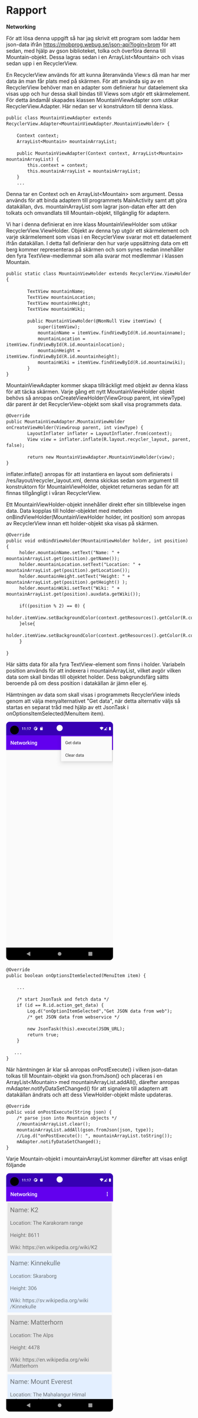 
# Rapport

**Networking**

För att lösa denna uppgift så har jag skrivit ett program som laddar hem json-data ifrån https://mobprog.webug.se/json-api?login=brom för att sedan, med hjälp av gson biblioteket, tolka och överföra denna till Mountain-objekt. Dessa lagras sedan i en ArrayList&lt;Mountain&gt; och visas sedan upp i en RecyclerView. 

En RecyclerView används för att kunna återanvända View:s då man har mer data än man får plats med på skärmen. För att använda sig av en RecyclerView behöver man en adapter som definierar hur dataelement ska visas upp och hur dessa skall bindas till Views som utgör ett skärmelement. För detta ändamål skapades klassen MountainViewAdapter som utökar RecyclerView.Adapter. Här nedan ser vi konstruktorn till denna klass.

```
public class MountainViewAdapter extends RecyclerView.Adapter<MountainViewAdapter.MountainViewHolder> {

    Context context;
    ArrayList<Mountain> mountainArrayList;

    public MountainViewAdapter(Context context, ArrayList<Mountain> mountainArrayList) {
        this.context = context;
        this.mountainArrayList = mountainArrayList;
    }
    ...
```
Denna tar en Context och en ArrayList&lt;Mountain&gt; som argument. Dessa används för att binda adaptern till programmets MainActivity samt att göra datakällan, dvs. mountainArrayList som lagrar json-datan efter att den tolkats och omvandlats till Mountain-objekt, tillgänglig för adaptern. 

Vi har i denna definierat en inre klass MountainViewHolder som utökar RecyclerView.ViewHolder. Objekt av denna typ utgör ett skärmelement och varje skärmelement som visas i en RecyclerView svarar mot ett dataelement ifrån datakällan. I detta fall definierar den hur varje uppsättning data om ett berg kommer representeras på skärmen och som synes nedan innehåller den fyra TextView-medlemmar som alla svarar mot medlemmar i klassen Mountain.

```
public static class MountainViewHolder extends RecyclerView.ViewHolder {

        TextView mountainName;
        TextView mountainLocation;
        TextView mountainHeight;
        TextView mountainWiki;

        public MountainViewHolder(@NonNull View itemView) {
            super(itemView);
            mountainName = itemView.findViewById(R.id.mountainname);
            mountainLocation = itemView.findViewById(R.id.mountainlocation);
            mountainHeight = itemView.findViewById(R.id.mountainheight);
            mountainWiki = itemView.findViewById(R.id.mountainwiki);
        }
}
```

MountainViewAdapter kommer skapa tillräckligt med objekt av denna klass för att täcka skärmen. Varje gång ett nytt MountainViewHolder objekt behövs så anropas onCreateViewHolder(ViewGroup parent, int viewType) där parent är det RecyclerView-objekt som skall visa programmets data.

```
@Override
public MountainViewAdapter.MountainViewHolder onCreateViewHolder(ViewGroup parent, int viewType) {
        LayoutInflater inflater = LayoutInflater.from(context);
        View view = inflater.inflate(R.layout.recycler_layout, parent, false);

        return new MountainViewAdapter.MountainViewHolder(view);
}
``` 
inflater.inflate() anropas för att instantiera en layout som definierats i /res/layout/recycler_layout.xml, denna skickas sedan som argument till konstruktorn för MountainViewHolder, objektet returneras sedan för att finnas tillgångligt i våran RecyclerView. 

Ett MountainViewHolder-objekt innehåller direkt efter sin tillblevelse ingen data. Data kopplas till holder-objektet med metoden onBindViewHolder(MountainViewHolder holder, int position) som anropas av RecyclerView innan ett holder-objekt ska visas på skärmen.

```
@Override
public void onBindViewHolder(MountainViewHolder holder, int position) {
     holder.mountainName.setText("Name: " + mountainArrayList.get(position).getName());
     holder.mountainLocation.setText("Location: " + mountainArrayList.get(position).getLocation());
     holder.mountainHeight.setText("Height: " + mountainArrayList.get(position).getHeight() );
     holder.mountainWiki.setText("Wiki: " + mountainArrayList.get(position).auxdata.getWiki());

     if((position % 2) == 0) {
         holder.itemView.setBackgroundColor(context.getResources().getColor(R.color.lightgrey));
     }else{
         holder.itemView.setBackgroundColor(context.getResources().getColor(R.color.lightblue));
     }

}
```
Här sätts data för alla fyra TextView-element som finns i holder. Variabeln position används för att indexera i mountainArrayList, vilket avgör vilken data som skall bindas till objektet holder. Dess bakgrundsfärg sätts beroende på om dess position i datakällan är jämn eller ej.

Hämtningen av data som skall visas i programmets RecyclerView inleds genom att välja menyalternativet "Get data", när detta alternativ väljs så startas en separat tråd med hjälp av ett JsonTask i onOptionsItemSelected(MenuItem item).


![](menu_UI.png) 


```
@Override
public boolean onOptionsItemSelected(MenuItem item) {

    ...
   
    /* start JsonTask and fetch data */
    if (id == R.id.action_get_data) {
        Log.d("onOptionItemSelected","Get JSON data from web");
        /* get JSON data from webservice */

        new JsonTask(this).execute(JSON_URL);
        return true;
    }

   ...
}  
```

När hämtningen är klar så anropas onPostExecute() i vilken json-datan tolkas till Mountain-objekt via gson.fromJson() och placeras i en ArrayList&lt;Mountain&gt; med mountainArrayList.addAll(), därefter anropas mAdapter.notifyDataSetChanged() för att signalera till adaptern att datakällan ändrats och att dess ViewHolder-objekt måste updateras.


```
@Override
public void onPostExecute(String json) {
    /* parse json into Mountain objects */
    //mountainArrayList.clear();
    mountainArrayList.addAll(gson.fromJson(json, type));
    //Log.d("onPostExecute(): ", mountainArrayList.toString());
    mAdapter.notifyDataSetChanged();
}
```

Varje Mountain-objekt i mountainArrayList kommer därefter att visas enligt följande 

![](getData.png)


